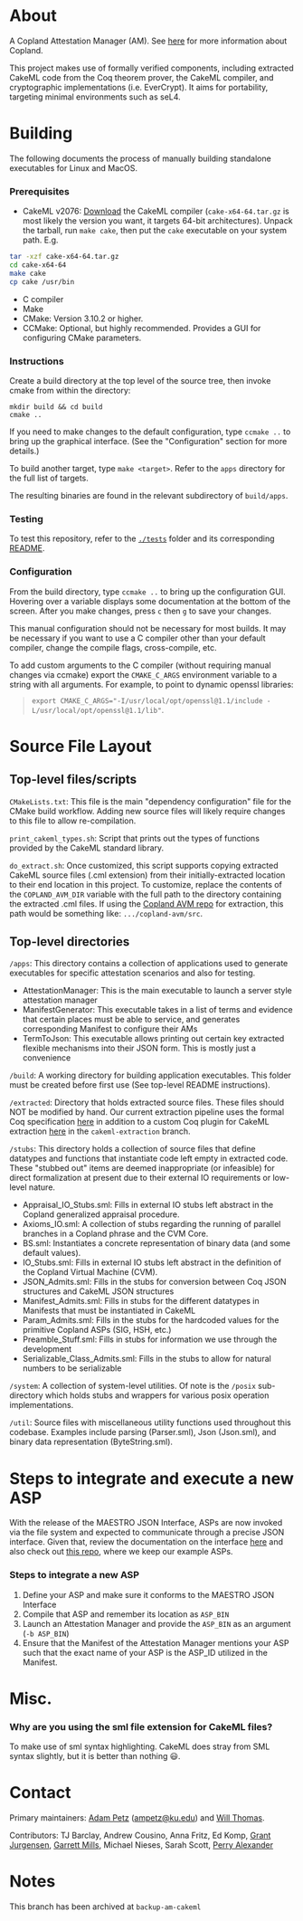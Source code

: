 # About
A Copland Attestation Manager (AM). See [here](https://ku-sldg.github.io/copland/) for more information about Copland.

This project makes use of formally verified components, including extracted CakeML code from the Coq theorem prover,  the CakeML compiler, and cryptographic implementations (i.e. EverCrypt). It aims for portability, targeting minimal environments such as seL4.

# Building

The following documents the process of manually building standalone executables for Linux and MacOS.

### Prerequisites
- CakeML v2076: [Download](https://github.com/CakeML/cakeml/releases/tag/v2076) the CakeML compiler (`cake-x64-64.tar.gz` is most likely the version you want, it targets 64-bit architectures). Unpack the tarball, run `make cake`, then put the `cake` executable on your system path. E.g.
```sh
tar -xzf cake-x64-64.tar.gz
cd cake-x64-64
make cake 
cp cake /usr/bin
```
- C compiler
- Make
- CMake: Version 3.10.2 or higher.
- CCMake: Optional, but highly recommended. Provides a GUI for configuring CMake parameters.

### Instructions
Create a build directory at the top level of the source tree, then invoke cmake from within the directory:

    mkdir build && cd build
    cmake ..

If you need to make changes to the default configuration, type `ccmake ..` to bring up the graphical interface. (See the "Configuration" section for more details.)

To build another target, type `make <target>`. Refer to the `apps` directory for the full list of targets.

The resulting binaries are found in the relevant subdirectory of `build/apps`.

### Testing 
To test this repository, refer to the [`./tests`](./tests/) folder and its corresponding [README](./tests/README).

### Configuration
From the build directory, type `ccmake ..` to bring up the configuration GUI. Hovering over a variable displays some documentation at the bottom of the screen. After you make changes, press `c` then `g` to save your changes.

This manual configuration should not be necessary for most builds. It may be necessary if you want to use a C compiler other than your default compiler, change the compile flags, cross-compile, etc.

To add custom arguments to the C compiler (without requiring manual changes via ccmake) export the `CMAKE_C_ARGS` environment variable to a string with all arguments.  For example, to point to dynamic openssl libraries:  
>`export CMAKE_C_ARGS="-I/usr/local/opt/openssl@1.1/include -L/usr/local/opt/openssl@1.1/lib"`.

# Source File Layout

## Top-level files/scripts

`CMakeLists.txt`:  This file is the main "dependency configuration" file for the CMake build workflow.  Adding new source files will likely require changes to this file to allow re-compilation.

`print_cakeml_types.sh`:  Script that prints out the types of functions provided by the CakeML standard library.

`do_extract.sh`:  Once customized, this script supports copying extracted CakeML source files (.cml extension) from their initially-extracted location to their end location in this project.  To customize, replace the contents of the `COPLAND_AVM_DIR` variable with the full path to the directory containing the extracted .cml files.  If using the [Copland AVM repo](https://github.com/ku-sldg/copland-avm) for extraction, this path would be something like:  `.../copland-avm/src`.

## Top-level directories

`/apps`:  This directory contains a collection of applications used to generate executables for specific attestation scenarios and also for testing.
* AttestationManager: This is the main executable to launch a server style attestation manager
* ManifestGenerator: This executable takes in a list of terms and evidence that certain places must be able to service, and generates corresponding Manifest to configure their AMs
* TermToJson: This executable allows printing out certain key extracted flexible mechanisms into their JSON form. This is mostly just a convenience

`/build`:  A working directory for building application executables.  This folder must be created before first use (See top-level README instructions).

`/extracted`:  Directory that holds extracted source files.  These files should NOT be modified by hand.  Our current extraction pipeline uses the formal Coq specification [here](https://github.com/ku-sldg/copland-avm) in addition to a custom Coq plugin for CakeML extraction [here](https://github.com/ku-sldg/coq)
in the `cakeml-extraction` branch.

`/stubs`:  This directory holds a collection of source files that define datatypes and functions that instantiate code left empty in extracted code.  These "stubbed out" items are deemed inappropriate (or infeasible) for direct formalization at present due to their external IO requirements or low-level nature.
* Appraisal_IO_Stubs.sml:  Fills in external IO stubs left abstract in the Copland generalized appraisal procedure.
* Axioms_IO.sml: A collection of stubs regarding the running of parallel branches in a Copland phrase and the CVM Core.
* BS.sml:  Instantiates a concrete representation of binary data (and some default values).
* IO_Stubs.sml:  Fills in external IO stubs left abstract in the definition of the Copland Virtual Machine (CVM).
* JSON_Admits.sml: Fills in the stubs for conversion between Coq JSON structures and CakeML JSON structures
* Manifest_Admits.sml: Fills in stubs for the different datatypes in Manifests that must be instantiated in CakeML
* Param_Admits.sml: Fills in the stubs for the hardcoded values for the primitive Copland ASPs (SIG, HSH, etc.)
* Preamble_Stuff.sml: Fills in stubs for information we use through the development
* Serializable_Class_Admits.sml: Fills in the stubs to allow for natural numbers to be serializable


`/system`:  A collection of system-level utilities. Of note is the `/posix` sub-directory which holds stubs and wrappers for various posix operation implementations.


`/util`:  Source files with miscellaneous utility functions used throughout this codebase.  Examples include parsing (Parser.sml), Json (Json.sml), and binary data representation (ByteString.sml).


# Steps to integrate and execute a new ASP

With the release of the MAESTRO JSON Interface, ASPs are now invoked via the file system and expected to communicate through a precise JSON interface.
Given that, review the documentation on the interface [here](https://github.com/ku-sldg/copland-avm/wiki/Attestation-Manager-Interfaces) and also check out [this repo](https://github.com/ku-sldg/asp-libs), where we keep our example ASPs.

### Steps to integrate a new ASP
1. Define your ASP and make sure it conforms to the MAESTRO JSON Interface
1. Compile that ASP and remember its location as `ASP_BIN`
1. Launch an Attestation Manager and provide the `ASP_BIN` as an argument (`-b ASP_BIN`)
1. Ensure that the Manifest of the Attestation Manager mentions your ASP such that the exact name of your ASP is the ASP_ID utilized in the Manifest.

# Misc.

### Why are you using the sml file extension for CakeML files?
To make use of sml syntax highlighting. CakeML does stray from SML syntax slightly, but it is better than nothing 😃.

# Contact
Primary maintainers:  [Adam Petz](https://ampetz.github.io/) (ampetz@ku.edu) and [Will Thomas](https://github.com/Durbatuluk1701).

Contributors:  TJ Barclay, Andrew Cousino, Anna Fritz, Ed Komp, [Grant Jurgensen](https://grant.jurgensen.dev/), [Garrett Mills](https://garrettmills.dev/), Michael Nieses, Sarah Scott, [Perry Alexander](https://perry.alexander.name/)

# Notes
This branch has been archived at `backup-am-cakeml`
